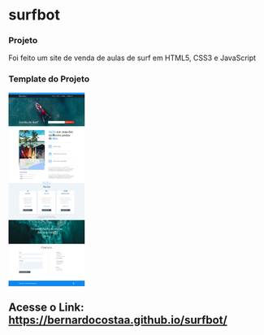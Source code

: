 # surfbot

### Projeto

Foi feito um site de venda de aulas de surf em HTML5, CSS3 e JavaScript

### Template do Projeto

<img width="150" align="center" alt="Business_PNG" target="_blank" src="https://raw.githubusercontent.com/bernardocostaa/surfbot/main/fotos/bg-surf.png">

## Acesse o Link: https://bernardocostaa.github.io/surfbot/
